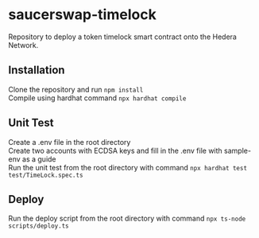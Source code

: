 # saucerswap-timelock

Repository to deploy a token timelock smart contract onto the Hedera Network.

## Installation

Clone the repository and run `npm install` <br>
Compile using hardhat command `npx hardhat compile`

## Unit Test

Create a .env file in the root directory <br>
Create two accounts with ECDSA keys and fill in the .env file with sample-env as a guide <br>
Run the unit test from the root directory with command `npx hardhat test test/TimeLock.spec.ts`

## Deploy

Run the deploy script from the root directory with command `npx ts-node scripts/deploy.ts`
